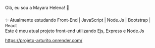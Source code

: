 <p align="left">Olá, eu sou a Mayara Helena! 🔭</p>

###
</h1>

###
</div>

<p align="left">
  
✨ Atualmente estudando Front-End | JavaScript | Node.Js | Bootstrap | React <br>
Este é meu atual projeto front-end utilizando Ejs, Express e Node.Js <br>

https://projeto-arturito.onrender.com/

